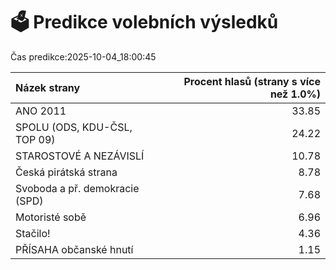 # 🗳️ Predikce volebních výsledků

Čas predikce:2025-10-04_18:00:45

| Názek strany                   |   Procent hlasů (strany s více než 1.0%) |
|:-------------------------------|-----------------------------------------:|
| ANO 2011                       |                                    33.85 |
| SPOLU (ODS, KDU-ČSL, TOP 09)   |                                    24.22 |
| STAROSTOVÉ A NEZÁVISLÍ         |                                    10.78 |
| Česká pirátská strana          |                                     8.78 |
| Svoboda a př. demokracie (SPD) |                                     7.68 |
| Motoristé sobě                 |                                     6.96 |
| Stačilo!                       |                                     4.36 |
| PŘÍSAHA občanské hnutí         |                                     1.15 |